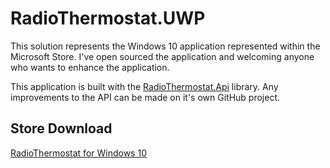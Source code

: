 # RadioThermostat.UWP
This solution represents the Windows 10 application represented within the Microsoft Store. I've open sourced the application and welcoming anyone who wants to enhance the application.

This application is built with the [RadioThermostat.Api](https://github.com/madenwala/RadioThermostat.Api) library. Any improvements to the API can be made on it's own GitHub project.

## Store Download
[RadioThermostat for Windows 10](https://www.microsoft.com/store/productId/9NBLGGH67CBG)
